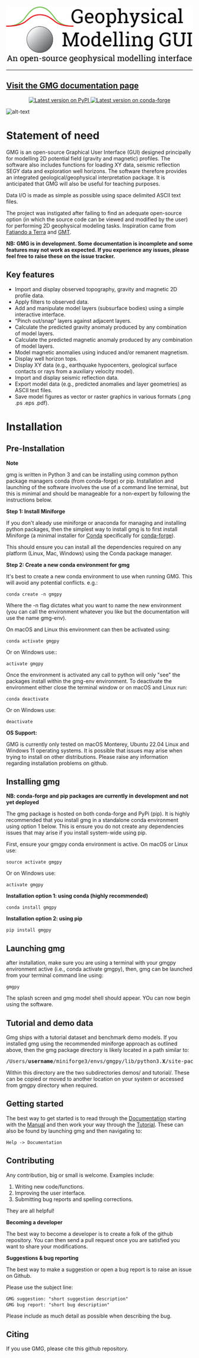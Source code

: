 ![alt text](https://github.com/btozer/gmg/blob/add_vgg/docs/_sources/_static/gmg_logo_white.png)

---
[Visit the GMG documentation page](https://btozer.github.io/gmg/)
---
<p align="center">
<a href="https://test.pypi.org/project/gmgpy/">
<img
src="http://img.shields.io/pypi/v/gmgpy.svg?style=flat-square"
alt="Latest version on PyPI"
/>
</a>
<a href="https://github.com/conda-forge/gmgpy-feedstock">
<img
src="https://img.shields.io/conda/vn/conda-forge/gmgpy.svg?style=flat-square"
alt="Latest version on conda-forge"
/>
</a>


![alt-text](https://github.com/btozer/gmg/blob/add_vgg/gmg_demo.gif)

Statement of need
=================

GMG is an open-source Graphical User Interface (GUI) designed principally for modelling
2D potential field (gravity and magnetic) profiles. The software also includes 
functions for loading XY data, seismic reflection SEGY data and exploration well horizons.
The software therefore provides an integrated geological/geophysical interpretation
package. It is anticipated that GMG will also be useful for teaching purposes.

Data I/O is made as simple as possible using space delimited ASCII text files.

The project was instigated after failing to find an adequate open-source option
(in which the source code can be viewed and modified by the user) for performing 2D 
geophysical modeling tasks. Inspiration came from [Fatiando a Terra](https://www.fatiando.org/) and [GMT](https://www.generic-mapping-tools.org/).

**NB: GMG is in development. Some documentation is incomplete and some features may not work as expected. If you experience any issues, please feel free to raise these on the issue tracker.**

Key features
------------

* Import and display observed topography, gravity and magnetic 2D profile data.
* Apply filters to observed data.
* Add and manipulate model layers (subsurface bodies) using a simple interactive interface.
* “Pinch out/snap” layers against adjacent layers.
* Calculate the predicted gravity anomaly produced by any combination of model layers.
* Calculate the predicted magnetic anomaly produced by any combination of model layers.
* Model magnetic anomalies using induced and/or remanent magnetism.
* Display well horizon tops.
* Display XY data (e.g., earthquake hypocenters, geological surface contacts or rays from a auxiliary velocity model).
* Import and display seismic reflection data.
* Export model data (e.g., predicted anomalies and layer geometries) as ASCII text files.
* Save model figures as vector or raster graphics in various formats (.png .ps .eps .pdf).

Installation
============

Pre-Installation
----------------

**Note** 

gmg is written in Python 3 and can be installing using common python package managers 
conda (from conda-forge) or pip. Installation and launching of the software involves 
the use of a command line terminal, but this is minimal and should be manageable for a non-expert
by following the instructions below. 

**Step 1: Install Miniforge**

If you don't aleady use miniforge or anaconda for managing and installing python packages, then 
the simplest way to install gmg is to first install Miniforge (a minimal installer for [Conda](http://docs.conda.io/en/latest/)
specifically for [conda-forge](http://conda-forge.org)).

This should ensure you can install all the dependencies required on any platform (Linux, Mac, Windows) using the Conda
package manager.

**Step 2: Create a new conda environment for gmg**

It's best to create a new conda environment to use when running GMG. This will avoid any potential conflicts. e.g.:

    conda create -n gmgpy

Where the -n flag dictates what you want to name the new environment (you can call the environment whatever you like
but the documentation will use the name gmg-env).

On macOS and Linux this environment can then be activated using:

    conda activate gmgpy

Or on Windows use::

    activate gmgpy

Once the environment is activated any call to python will only "see" the packages install within the gmg-env
environment. To deactivate the environment either close the terminal window or on macOS and Linux run:

    conda deactivate

Or on Windows use:

    deactivate

**OS Support:**

GMG is currently only tested on macOS Monterey, Ubuntu 22.04 Linux and Windows 11 operating systems. It is possible
that issues may arise when trying to install on other distributions. Please raise any information regarding
installation problems on github.

Installing gmg
--------------

**NB: conda-forge and pip packages are currently in development and not yet deployed**

The gmg package is hosted on both conda-forge and PyPi (pip). It is highly recommended that
you install gmg in a standalone conda environment using option 1 below. This is ensure
you do not create any dependencies issues that may arise if you install system-wide using pip.

First, ensure your gmgpy conda environment is active. On macOS or Linux use:

    source activate gmgpy

Or on Windows use:

    activate gmgpy

**Installation option 1: using conda (highly recommended)**

    conda install gmgpy

**Installation option 2: using pip**

    pip install gmgpy

Launching gmg
-------------

after installation, make sure you are using a terminal with your gmgpy environment active 
(i.e., conda activate gmgpy), then, gmg can be launched from your terminal command line using:

    gmgpy
 
The splash screen and gmg model shell should appear. YOu can now begin using the software.

Tutorial and demo data
----------------------

Gmg ships with a tutorial dataset and benchmark demo models. If you installed gmg using the recommended miniforge 
approach as outlined above, then the gmg package directory is likely located in a path similar to:
    <pre>
    /Users/<strong>username</strong>/miniforge3/envs/gmgpy/lib/python3.<strong>X</strong>/site-packages/gmgpy
    </pre>

Within this directory are the two subdirectories demos/ and tutorial/. These can be copied or moved to another
location on your system or accessed from gmgpy directory when required. 

Getting started
---------------

The best way to get started is to read through the [Documentation](https://btozer.github.io/gmg/) starting with the [Manual](https://btozer.github.io/gmg/html/manual.html) and then work your way through the [Tutorial](https://btozer.github.io/gmg/html/tutorial.html). 
These can also be found by launching gmg and then navigating to:

    Help -> Documentation

Contributing
------------

Any contribution, big or small is welcome. Examples include:

1. Writing new code/functions.
2. Improving the user interface.
3. Submitting bug reports and spelling corrections.

They are all helpful!

**Becoming a developer**

The best way to become a developer is to create a folk of the github repository. You can then send a pull request once you are satisfied you want to share your modifications.

**Suggestions & bug reporting**

The best way to make a suggestion or open a bug report is to raise an issue on Github.

Please use the subject line:
    
    GMG suggestion: "short suggestion description"
    GMG bug report: "short bug description"

Please include as much detail as possible when describing the bug.

Citing
------

If you use GMG, please cite this github repository.
